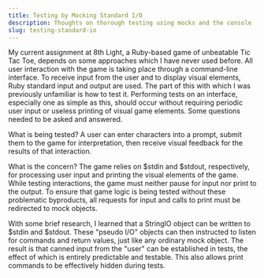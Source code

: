 ```yaml
---
title: Testing by Mocking Standard I/O
description: Thoughts on thorough testing using mocks and the console
slug: testing-standard-io
---
```


My current assignment at 8th Light, a Ruby-based game of unbeatable Tic Tac Toe, depends on some
approaches which I have never used before. All user interaction with the game is taking place
through a command-line interface. To receive input from the user and to display visual elements,
Ruby standard input and output are used. The part of this with which I was previously unfamiliar is
how to test it. Performing tests on an interface, especially one as simple as this, should occur
without requiring periodic user input or useless printing of visual game elements. Some questions
needed to be asked and answered.

What is being tested? A user can enter characters into a prompt, submit them to the game for
interpretation, then receive visual feedback for the results of that interaction.

What is the concern? The game relies on $stdin and $stdout, respectively, for processing user input
and printing the visual elements of the game. While testing interactions, the game must neither
pause for input nor print to the output. To ensure that game logic is being tested without these
problematic byproducts, all requests for input and calls to print must be redirected to mock
objects.

With some brief research, I learned that a StringIO object can be written to $stdin and $stdout.
These "pseudo I/O" objects can then instructed to listen for commands and return values, just like
any ordinary mock object. The result is that canned input from the "user" can be established in
tests, the effect of which is entirely predictable and testable. This also allows print commands to
be effectively hidden during tests.
